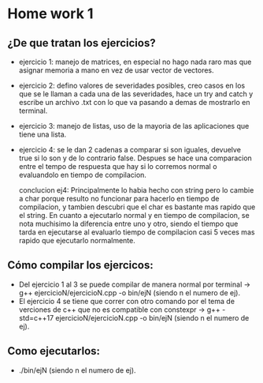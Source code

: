 # Home work 1

## ¿De que tratan los ejercicios?

- ejercicio 1: manejo de matrices, en especial no hago nada raro mas que asignar memoria a mano en vez de usar vector de vectores.

- ejercicio 2: defino valores de severidades posibles, creo casos en los que se le llaman a cada una de las severidades, hace un try and catch y escribe un archivo .txt con lo que va pasando a demas de mostrarlo en terminal.

- ejercicio 3: manejo de listas, uso de la mayoria de las aplicaciones que tiene una lista. 

- ejercicio 4: se le dan 2 cadenas a comparar si son iguales, devuelve true si lo son y de lo contrario false. Despues se hace una comparacion entre el tempo de respuesta que hay si lo corremos normal o evaluandolo en tiempo de compilacion.
    
    conclucion ej4: Principalmente lo habia hecho con string pero lo cambie a char porque resulto no funcionar para hacerlo en tiempo de compilacion, y tambien descubri que el char es bastante mas rapido que el string. En cuanto a ejecutarlo normal y en tiempo de compilacion, se nota muchisimo la diferencia entre uno y otro, siendo el tiempo que tarda en ejecutarse al evaluarlo tiempo de compilacion casi 5 veces mas rapido que ejecutarlo normalmente.

## Cómo compilar los ejercicos:

- Del ejercicio 1 al 3 se puede compilar de manera normal por terminal -> g++ ejercicioN/ejercicioN.cpp -o bin/ejN (siendo n el numero de ej).
- El ejercicio 4 se tiene que correr con otro comando por el tema de verciones de c++ que no es compatible con constexpr -> g++ -std=c++17 ejercicioN/ejercicioN.cpp -o bin/ejN (siendo n el numero de ej).

## Como ejecutarlos:
- ./bin/ejN (siendo n el numero de ej).